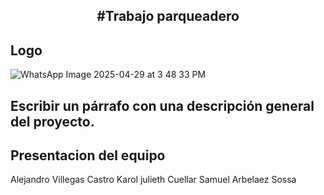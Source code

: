 <h2 align="center">#Trabajo parqueadero</h2>

## Logo
![WhatsApp Image 2025-04-29 at 3 48 33 PM](https://github.com/user-attachments/assets/188cb7c2-751d-407d-a6ec-6def5eb5185c)





## Escribir un párrafo con una descripción general del proyecto.
## Presentacion del equipo
Alejandro Villegas Castro           Karol julieth Cuellar                      Samuel Arbelaez Sossa

